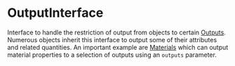 # OutputInterface

Interface to handle the restriction of output from objects to certain [Outputs](syntax/Outputs/index.md).
Numerous objects inherit this interface to output some of their
attributes and related quantities. An important example are
[Materials](syntax/Materials/index.md) which can output
material properties to a selection of outputs using an `outputs` parameter.
